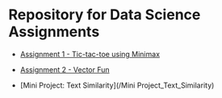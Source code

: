 # Repository for Data Science Assignments

 - [Assignment 1 - Tic-tac-toe using Minimax](https://github.com/PBASOFT/Data-Science/tree/main/Assignment%201)
 - [Assignment 2 - Vector Fun](https://github.com/PBASOFT/Data-Science/tree/main/Assignment%202)
 
 
 - [Mini Project: Text Similarity](/Mini Project_Text_Similarity)
